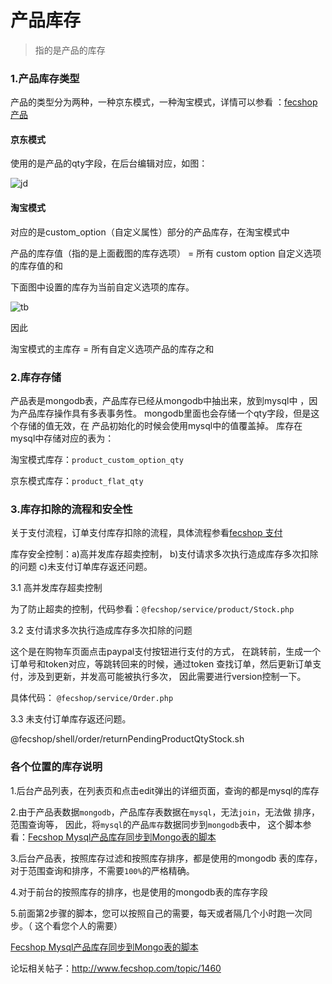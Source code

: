产品库存
==========

> 指的是产品的库存


### 1.产品库存类型

产品的类型分为两种，一种京东模式，一种淘宝模式，详情可以参看
：[fecshop产品](fecshop_product.md)

#### 京东模式

使用的是产品的qty字段，在后台编辑对应，如图：

![jd](images/a211.png)

#### 淘宝模式

对应的是custom_option（自定义属性）部分的产品库存，在淘宝模式中

产品的库存值（指的是上面截图的库存选项） = 所有 custom option 自定义选项的库存值的和

下面图中设置的库存为当前自定义选项的库存。


![tb](images/a222.png)

因此

淘宝模式的主库存 = 所有自定义选项产品的库存之和


### 2.库存存储

产品表是mongodb表，产品库存已经从mongodb中抽出来，放到mysql中
，因为产品库存操作具有多表事务性。
mongodb里面也会存储一个qty字段，但是这个存储的值无效，在
产品初始化的时候会使用mysql中的值覆盖掉。
库存在mysql中存储对应的表为：

淘宝模式库存：`product_custom_option_qty`

京东模式库存：`product_flat_qty`

### 3.库存扣除的流程和安全性

关于支付流程，订单支付库存扣除的流程，具体流程参看[fecshop 支付](fecshop_payment_method.md)


库存安全控制：a)高并发库存超卖控制， b)支付请求多次执行造成库存多次扣除的问题  c)未支付订单库存返还问题。

3.1 高并发库存超卖控制

为了防止超卖的控制，代码参看：`@fecshop/service/product/Stock.php`

3.2 支付请求多次执行造成库存多次扣除的问题

这个是在购物车页面点击paypal支付按钮进行支付的方式，
在跳转前，生成一个订单号和token对应，等跳转回来的时候，通过token
查找订单，然后更新订单支付，涉及到更新，并发高可能被执行多次，
因此需要进行version控制一下。

具体代码： `@fecshop/service/Order.php`


3.3 未支付订单库存返还问题。

@fecshop/shell/order/returnPendingProductQtyStock.sh


###  各个位置的库存说明

1.后台产品列表，在列表页和点击edit弹出的详细页面，查询的都是mysql的库存

2.由于产品表数据`mongodb`，产品库存表数据在`mysql`，无法`join`，无法做
排序，范围查询等，
因此，将`mysql`的产品`库存`数据同步到`mongodb`表中，
这个脚本参看：[Fecshop Mysql产品库存同步到Mongo表的脚本](http://www.fecshop.com/doc/fecshop-guide/develop/cn-1.0/guide-fecshop-console-product-qty-sync.html)

3.后台产品表，按照库存过滤和按照库存排序，都是使用的mongodb
表的库存，对于范围查询和排序，不需要`100%`的严格精确。

4.对于前台的按照库存的排序，也是使用的mongodb表的库存字段


5.前面第2步骤的脚本，您可以按照自己的需要，每天或者隔几个小时跑一次同步。（
这个看您个人的需要）

[Fecshop Mysql产品库存同步到Mongo表的脚本](http://www.fecshop.com/doc/fecshop-guide/develop/cn-1.0/guide-fecshop-console-product-qty-sync.html)



论坛相关帖子：http://www.fecshop.com/topic/1460





























